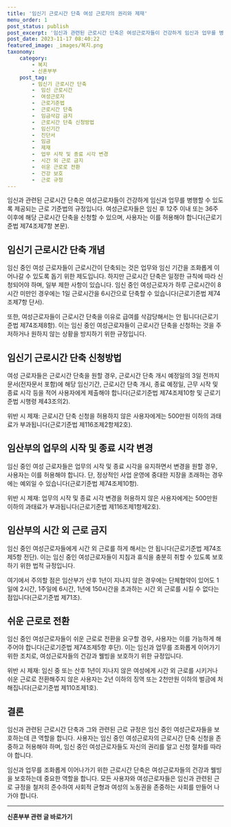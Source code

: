 ```yaml
---
title: '임신기 근로시간 단축 여성 근로자의 권리와 제재'
menu_order: 1
post_status: publish
post_excerpt: '임신과 관련된 근로시간 단축은 여성근로자들이 건강하게 임신과 업무를 병행할 수 있도록 제공되는 근로 기준법의 규정입니다. 여성근로자들은 임신 후 12주 이내 또는 36주 이후에 해당 근로시간 단축을 신청할 수 있으며, 사용자는 이를 허용해야 합니다 근로기준법 제74조제7항 본문 .'
post_date: 2023-11-17 08:40:22
featured_image: _images/복지.png
taxonomy:
    category:
        - 복지
        - 신혼부부
    post_tag:
        - 임신기 근로시간 단축
        -  임신 근로시간
        -  여성근로자
        -  근로기준법
        -  근로시간 단축
        -  임금삭감 금지
        -  근로시간 단축 신청방법
        -  임신기간
        -  진단서
        -  임금
        -  제재
        -  업무 시작 및 종료 시각 변경
        -  시간 외 근로 금지
        -  쉬운 근로로 전환
        -  건강 보호
        -  근로 규정
---
```



임신과 관련된 근로시간 단축은 여성근로자들이 건강하게 임신과 업무를 병행할 수 있도록 제공되는 근로 기준법의 규정입니다. 여성근로자들은 임신 후 12주 이내 또는 36주 이후에 해당 근로시간 단축을 신청할 수 있으며, 사용자는 이를 허용해야 합니다(근로기준법 제74조제7항 본문). 

## 임신기 근로시간 단축 개념

임신 중인 여성 근로자들이 근로시간이 단축되는 것은 업무와 임신 기간을 조화롭게 이어나갈 수 있도록 돕기 위한 제도입니다. 하지만 근로시간 단축은 일정한 규칙에 따라 신청되어야 하며, 일부 제한 사항이 있습니다. 임신 중인 여성근로자가 하루 근로시간이 8시간 미만인 경우에는 1일 근로시간을 6시간으로 단축할 수 있습니다(근로기준법 제74조제7항 단서).

또한, 여성근로자들이 근로시간 단축을 이유로 급여를 삭감당해서는 안 됩니다(근로기준법 제74조제8항). 이는 임신 중인 여성근로자들이 근로시간 단축을 신청하는 것을 주저하거나 원하지 않는 상황을 방지하기 위한 규정입니다.

## 임신기 근로시간 단축 신청방법

여성 근로자들은 근로시간 단축을 원할 경우, 근로시간 단축 개시 예정일의 3일 전까지 문서(전자문서 포함)에 해당 임신기간, 근로시간 단축 개시, 종료 예정일, 근무 시작 및 종료 시각 등을 적어 사용자에게 제출해야 합니다(근로기준법 제74조제10항 및 근로기준법 시행령 제43조의2).

위반 시 제재: 근로시간 단축 신청을 허용하지 않은 사용자에게는 500만원 이하의 과태료가 부과됩니다(근로기준법 제116조제2항제2호).

## 임산부의 업무의 시작 및 종료 시각 변경

임신 중인 여성 근로자들은 업무의 시작 및 종료 시각을 유지하면서 변경을 원할 경우, 사용자는 이를 허용해야 합니다. 단, 정상적인 사업 운영에 중대한 지장을 초래하는 경우에는 예외일 수 있습니다(근로기준법 제74조제10항).

위반 시 제재: 업무의 시작 및 종료 시각 변경을 허용하지 않은 사용자에게는 500만원 이하의 과태료가 부과됩니다(근로기준법 제116조제1항제2호).

## 임산부의 시간 외 근로 금지

임신 중인 여성근로자들에게 시간 외 근로를 하게 해서는 안 됩니다(근로기준법 제74조제5항 전단). 이는 임신 중인 여성근로자들이 지침과 휴식을 충분히 취할 수 있도록 보호하기 위한 법적 규정입니다.

여기에서 주의할 점은 임산부가 산후 1년이 지나지 않은 경우에는 단체협약이 있어도 1일에 2시간, 1주일에 6시간, 1년에 150시간을 초과하는 시간 외 근로를 시킬 수 없다는 점입니다(근로기준법 제71조).

## 쉬운 근로로 전환

임신 중인 여성근로자들이 쉬운 근로로 전환을 요구할 경우, 사용자는 이를 가능하게 해주어야 합니다(근로기준법 제74조제5항 후단). 이는 임신과 업무를 조화롭게 이어가기 위한 조치로, 여성근로자들의 건강과 웰빙을 보호하기 위한 규정입니다.

위반 시 제재: 임신 중 또는 산후 1년이 지나지 않은 여성에게 시간 외 근로를 시키거나 쉬운 근로로 전환해주지 않은 사용자는 2년 이하의 징역 또는 2천만원 이하의 벌금에 처해집니다(근로기준법 제110조제1호).

## 결론

임신과 관련된 근로시간 단축과 그와 관련된 근로 규정은 임신 중인 여성근로자들을 보호하는데 큰 역할을 합니다. 사용자는 임신 중인 여성근로자의 근로시간 단축 신청을 존중하고 허용해야 하며, 임신 중인 여성근로자들도 자신의 권리를 알고 신청 절차를 따라야 합니다.

임신과 업무를 조화롭게 이어나가기 위한 근로시간 단축은 여성근로자들의 건강과 웰빙을 보호하는데 중요한 역할을 합니다. 모든 사용자와 여성근로자들은 임신과 관련된 근로 규정을 철저히 준수하여 사회적 균형과 여성의 노동권을 존중하는 사회를 만들어 나가야 합니다.

<!-- wp:separator -->
<hr class="wp-block-separator has-alpha-channel-opacity"/>
<!-- /wp:separator -->

<!-- wp:group {"backgroundColor":"base","layout":{"type":"constrained"}} -->
<div class="wp-block-group has-base-background-color has-background"><!-- wp:paragraph {"align":"center","fontSize":"medium"} -->
<p class="has-text-align-center has-large-font-size"><strong>신혼부부 관련 글 바로가기</strong></p>
<!-- /wp:paragraph -->


<!-- wp:latest-posts
{"categories":[{"id":22936,"count":19,"description":"","link":"https://uknowlaw.com/category/%ec%8b%a0%ed%98%bc%eb%b6%80%eb%b6%80/","name":"신혼부부","slug":"신혼부부","taxonomy":"category","parent":0,"meta":[],"_links":{"self":[{"href":"https://uknowlaw.com/wp-json/wp/v2/categories/22936"}],"collection":[{"href":"https://uknowlaw.com/wp-json/wp/v2/categories"}],"about":[{"href":"https://uknowlaw.com/wp-json/wp/v2/taxonomies/category"}],"wp:post_type":[{"href":"https://uknowlaw.com/wp-json/wp/v2/posts?categories=22936"}],"curies":[{"name":"wp","href":"https://api.w.org/{rel}","templated":true}]}}],"postsToShow":100,"excerptLength":28,"postLayout":"grid","columns":2,"featuredImageAlign":"left","featuredImageSizeSlug":"large","fontSize":"small"} /--></div>
<!-- /wp:group -->